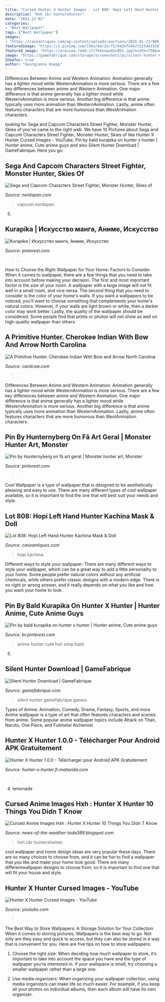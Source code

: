```yaml
---
title: "Cursed Hunter X Hunter Images - Lot 808: Hopi Left Hand Hunter Kachina Mask &amp; Doll"
description: "Hxh cbr hunterxhunter"
date: "2021-12-02"
categories:
- "Best Wallpaper"
tags: ["Best Wallpaper"]
images:
- "https://caseantiques.com/wp-content/uploads/auctions/2016-01-23/808_4-1254x1080.jpg"
featuredImage: "https://i.pinimg.com/736x/64/2e/f5/642ef54473325d41528f39915554657a.jpg"
featured_image: "https://preview.redd.it/fk9zoqu02v861.jpg?width=750&amp;format=pjpg&amp;auto=webp&amp;s=e2e25c23f5b7708bb96227c6832700ce31fb08cf"
image: "https://gamefabrique.com/storage/screenshots/pc/silent-hunter-07.png"
ShowToc: true
author: "Georgianna Koepp"
---
```



Differences Between Anime and Western Animation: Animation generally has a lighter mood while WesternAnimation is more serious.
There are a few key differences between anime and Western Animation. One major difference is that anime generally has a lighter mood while WesternAnimation is more serious. Another big difference is that anime typically uses more animation than WesternAnimation. Lastly, anime often features characters that are more humorous than WestAnimation characters.

	

		
looking for Sega and Capcom Characters Street Fighter, Monster Hunter, Skies of you've came to the right web. We have 10 Pictures about Sega and Capcom Characters Street Fighter, Monster Hunter, Skies of like Hunter X Hunter Cursed Images - YouTube, Pin by bald kurapika on hunter x hunter | Hunter anime, Cute anime guys and also Silent Hunter Download | GameFabrique. Here you go:
		
    
## Sega And Capcom Characters Street Fighter, Monster Hunter, Skies Of

<img loading=lazy src="https://www.nerdspan.com/wp-content/uploads/2015/02/Sega7.jpg" onerror="this.onerror=null;this.src='https://tse4.mm.bing.net/th?id=OIP.3NC6v40capcMFS1pmBWolQHaLZ&amp;pid=15.1';" alt="Sega and Capcom Characters Street Fighter, Monster Hunter, Skies of">

_Source: nerdspan.com_

>capcom nerdspan. 

	

5.

    
## Kurapika | Искусство манга, Аниме, Искусство

<img loading=lazy src="https://i.pinimg.com/736x/64/2e/f5/642ef54473325d41528f39915554657a.jpg" onerror="this.onerror=null;this.src='https://tse2.mm.bing.net/th?id=OIP.PU5s3BDtUAyig8dmbKFvqgHaJ3&amp;pid=15.1';" alt="Kurapika | Искусство манга, Аниме, Искусство">

_Source: pinterest.com_

>. 

	

How to Choose the Right Wallpaper for Your Home: Factors to Consider
When it comes to wallpaper, there are a few things that you need to take into account before making your decision. The first and most important factor is the size of your room. A wallpaper with a large image will not fit well in a small room, and vice versa. 
The second thing that you need to consider is the color of your home's walls. If you want a wallpapers to be noticed, you'll want to choose something that complements your home's natural colors. However, if your walls are light brown or white, then a darker color may work better. 
Lastly, the quality of the wallpaper should be considered. Some people find that prints or photos will not show as well on high-quality wallpaper than others.

    
## A Primitive Hunter. Cherokee Indian With Bow And Arrow North Carolina

<img loading=lazy src="https://www.cardcow.com/images/set275/card00690_fr.jpg" onerror="this.onerror=null;this.src='https://tse1.mm.bing.net/th?id=OIP.-Wq25a0JlDssW7d3UhjkjgAAAA&amp;pid=15.1';" alt="A Primitive Hunter. Cherokee Indian With Bow and Arrow North Carolina">

_Source: cardcow.com_

>. 

	

Differences Between Anime and Western Animation: Animation generally has a lighter mood while WesternAnimation is more serious.
There are a few key differences between anime and Western Animation. One major difference is that anime generally has a lighter mood while WesternAnimation is more serious. Another big difference is that anime typically uses more animation than WesternAnimation. Lastly, anime often features characters that are more humorous than WestAnimation characters.

    
## Pin By Hunternyberg On Fã Art Geral | Monster Hunter Art, Monster

<img loading=lazy src="https://i.pinimg.com/736x/21/4d/46/214d46e131fe42ea684234eabf528275.jpg" onerror="this.onerror=null;this.src='https://tse2.mm.bing.net/th?id=OIP.DC_CIyE-hICPReGiwAu45AHaMO&amp;pid=15.1';" alt="Pin by Hunternyberg on fã art geral | Monster hunter art, Monster">

_Source: pinterest.com_

>. 

	

Cool Wallpaper is a type of wallpaper that is designed to be aesthetically pleasing and easy to use. There are many different types of cool wallpaper available, so it is important to find the one that will best suit your needs and style.

    
## Lot 808: Hopi Left Hand Hunter Kachina Mask &amp; Doll

<img loading=lazy src="https://caseantiques.com/wp-content/uploads/auctions/2016-01-23/808_4-1254x1080.jpg" onerror="this.onerror=null;this.src='https://tse3.mm.bing.net/th?id=OIP.5hSr_yY3YvGH_5V6kniU-AHaGY&amp;pid=15.1';" alt="Lot 808: Hopi Left Hand Hunter Kachina Mask &amp; Doll">

_Source: caseantiques.com_

>hopi kachina. 

	

Different ways to style your wallpaper:
There are many different ways to style your wallpaper, which can be a great way to add a little personality to your home. Some people prefer natural colors without any artificial chemicals, while others prefer classic designs with a modern edge. There is no right or wrong answer, and it really depends on what you like and how you want your home to look.

    
## Pin By Bald Kurapika On Hunter X Hunter | Hunter Anime, Cute Anime Guys

<img loading=lazy src="https://i.pinimg.com/736x/e2/ed/72/e2ed7216961e65196289e527af8f43db.jpg" onerror="this.onerror=null;this.src='https://tse3.mm.bing.net/th?id=OIP.lwd2x79Q6wHN934SwV3qhQHaNL&amp;pid=15.1';" alt="Pin by bald kurapika on hunter x hunter | Hunter anime, Cute anime guys">

_Source: br.pinterest.com_

>anime hunter cute hxh simp bald. 

	

5.

    
## Silent Hunter Download | GameFabrique

<img loading=lazy src="https://gamefabrique.com/storage/screenshots/pc/silent-hunter-07.png" onerror="this.onerror=null;this.src='https://tse2.mm.bing.net/th?id=OIP.Er8fteILCpdQp2rYkvpAvgHaFn&amp;pid=15.1';" alt="Silent Hunter Download | GameFabrique">

_Source: gamefabrique.com_

>silent hunter gamefabrique games. 

	

Types of Anime: Animation, Comedy, Drama, Fantasy, Sports, and more
Anime wallpaper is a type of art that often features characters and scenes from anime. Some popular anime wallpaper topics include Attack on Titan, Naruto, One Piece, and Fullmetal Alchemist.

    
## Hunter X Hunter 1.0.0 - Télécharger Pour Android APK Gratuitement

<img loading=lazy src="https://imag.malavida.com/mvimgbig/download-fs/hunter-x-hunter-24005-6.jpg" onerror="this.onerror=null;this.src='https://tse2.mm.bing.net/th?id=OIP.wooZCPkrtFw-WbBnr_m1kwHaQD&amp;pid=15.1';" alt="Hunter X Hunter 1.0.0 - Télécharger pour Android APK Gratuitement">

_Source: hunter-x-hunter.fr.malavida.com_

>. 

	

4. lemonade 

    
## Cursed Anime Images Hxh : Hunter X Hunter 10 Things You Didn T Know

<img loading=lazy src="https://preview.redd.it/fk9zoqu02v861.jpg?width=750&amp;format=pjpg&amp;auto=webp&amp;s=e2e25c23f5b7708bb96227c6832700ce31fb08cf" onerror="this.onerror=null;this.src='https://tse2.mm.bing.net/th?id=OIP.2Hqjh8xSN5XNmvOwPFms-AHaHa&amp;pid=15.1';" alt="Cursed Anime Images Hxh : Hunter X Hunter 10 Things You Didn T Know">

_Source: news-of-the-weather-toda389.blogspot.com_

>hxh cbr hunterxhunter. 

	

cool wallpaper and home design ideas are very popular these days. There are so many choices to choose from, and it can be fun to find a wallpaper that you like and make your home look good. There are many differentwallpaper designs to choose from, so it is important to find one that will fit your house and style.

    
## Hunter X Hunter Cursed Images - YouTube

<img loading=lazy src="https://i.ytimg.com/vi/UXdvvhnIm3g/hqdefault.jpg" onerror="this.onerror=null;this.src='https://tse2.mm.bing.net/th?id=OIP.0LXIRC7AJUXBlFsjreObHgHaFj&amp;pid=15.1';" alt="Hunter X Hunter Cursed Images - YouTube">

_Source: youtube.com_

>. 

	

The Best Way to Store Wallpapers: A Storage Solution for Your Collection
When it comes to storing pictures, Wallpapers is the best way to go. Not only are they easy and quick to access, but they can also be stored in a way that is convenient for you. Here are five tips on how to store wallpapers:
1) Choose the right size: When deciding how much wallpaper to store, it’s important to take into account the space you have and the type of wallpaper you’re interested in. If your wallspace is small, try choosing a smaller wallpaper rather than a large one.

2) Use media organizers: When organizing your wallpaper collection, using media organizers can make life so much easier. For example, if you keep all your photos on individual albums, then each album will have its own organizer.

